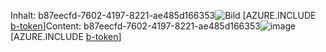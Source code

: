 <span data-ttu-id="ff262-101">Inhalt: b87eecfd-7602-4197-8221-ae485d166353![Bild](b731681f-0fb4-424e-ae1d-85695af6fab1.png)
[AZURE.INCLUDE [b-token](67c16a59-a597-4e8b-985c-192a39b69148.md)]</span><span class="sxs-lookup"><span data-stu-id="ff262-101">Content: b87eecfd-7602-4197-8221-ae485d166353![image](b731681f-0fb4-424e-ae1d-85695af6fab1.png)
[AZURE.INCLUDE [b-token](67c16a59-a597-4e8b-985c-192a39b69148.md)]</span></span>

